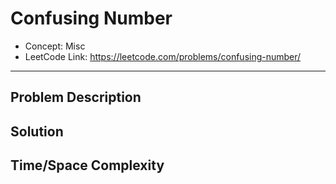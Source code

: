 # Confusing Number

- Concept: Misc
- LeetCode Link: https://leetcode.com/problems/confusing-number/

---

## Problem Description

## Solution

## Time/Space Complexity

